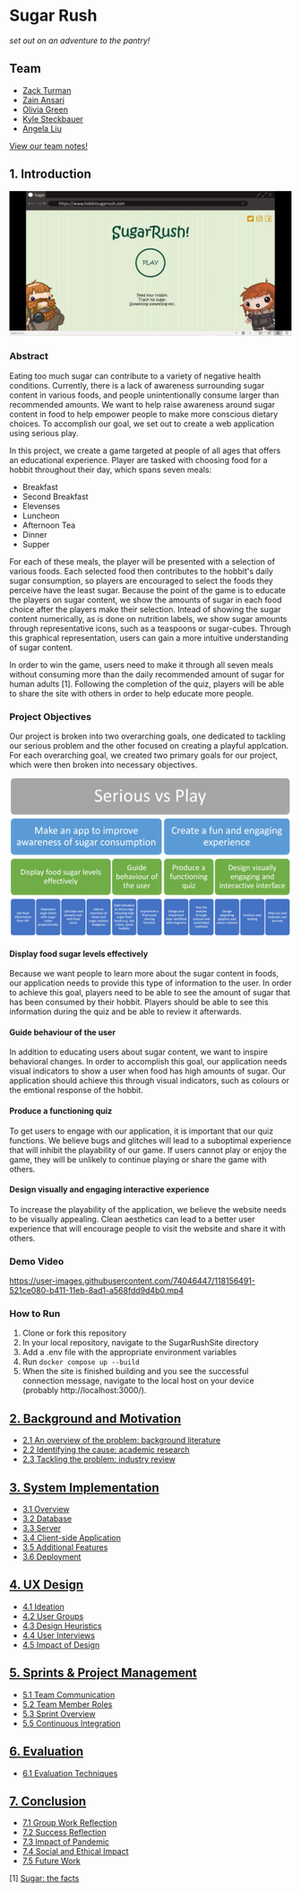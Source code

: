 # Sugar Rush

*set out on an adventure to the pantry!*

## Team

* [Zack Turman](https://github.com/zkturman)
* [Zain Ansari](https://github.com/zainansarii)
* [Olivia Green](https://github.com/livigreen)
* [Kyle Steckbauer](https://github.com/kesteckb)
* [Angela Liu](https://github.com/angelaliuyl)

 [View our team notes!](https://1drv.ms/u/s!ArK70JvM660kiJU316Riv8bJ639P4A)

## 1. Introduction

![image](./SugarRushSite/src/assets/homepage-prototype.JPG)

### Abstract
Eating too much sugar can contribute to a variety of negative health conditions. Currently, there is a lack of awareness surrounding sugar content in various foods, and people unintentionally consume larger than recommended amounts. We want to help raise awareness around sugar content in food to help empower people to make more conscious dietary choices. To accomplish our goal, we set out to create a web application using serious play.

In this project, we create a game targeted at people of all ages that offers an educational experience. Player are tasked with choosing food for a hobbit throughout their day, which spans seven meals:
  - Breakfast
  - Second Breakfast
  - Elevenses
  - Luncheon
  - Afternoon Tea
  - Dinner
  - Supper  

For each of these meals, the player will be presented with a selection of various foods. Each selected food then contributes to the hobbit's daily sugar consumption, so players are encouraged to select the foods they perceive have the least sugar. Because the point of the game is to educate the players on sugar content, we show the amounts of sugar in each food choice after the players make their selection. Intead of showing the sugar content numerically, as is done on nutrition labels, we show sugar amounts through representative icons, such as a teaspoons or sugar-cubes. Through this graphical representation, users can gain a more intuitive understanding of sugar content. 

In order to win the game, users need to make it through all seven meals without consuming more than the daily recommended amount of sugar for human adults [1]. Following the completion of the quiz, players will be able to share the site with others in order to help educate more people. 

### Project Objectives

Our project is broken into two overarching goals, one dedicated to tackling our serious problem and the other focused on creating a playful applcation. For each overarching goal, we created two primary goals for our project, which were then broken into necessary objectives. 

![Image](/projectObjectives.png)

#### Display food sugar levels effectively
Because we want people to learn more about the sugar content in foods, our application needs to provide this type of information to the user. In order to achieve this goal, players need to be able to see the amount of sugar that has been consumed by their hobbit. Players should be able to see this information during the quiz and be able to review it afterwards.

#### Guide behaviour of the user
In addition to educating users about sugar content, we want to inspire behavioral changes. In order to accomplish this goal, our application needs visual indicators to show a user when food has high amounts of sugar. Our application should achieve this through visual indicators, such as colours or the emtional response of the hobbit.

#### Produce a functioning quiz
To get users to engage with our application, it is important that our quiz functions. We believe bugs and glitches will lead to a suboptimal experience that will inhibit the playability of our game. If users cannot play or enjoy the game, they will be unlikely to continue playing or share the game with others.

#### Design visually and engaging interactive experience
To increase the playability of the application, we believe the website needs to be visually appealing. Clean aesthetics can lead to a better user experience that will encourage people to visit the website and share it with others.

### Demo Video

https://user-images.githubusercontent.com/74046447/118156491-521ce080-b411-11eb-8ad1-a568fdd9d4b0.mp4

### How to Run
  1. Clone or fork this repository
  2. In your local repository, navigate to the SugarRushSite directory
  3. Add a .env file with the appropriate environment variables
  4. Run `docker compose up --build`
  5. When the site is finished building and you see the successful connection message, navigate to the local host on your device (probably http://localhost:3000/).

## [2. Background and Motivation](BackgroundAndMotivation/README.md)
  - [2.1 An overview of the problem: background literature](/BackgroundAndMotivation/README.md#21-an-overview-of-the-problem-background-literature)
  - [2.2 Identifying the cause: academic research](/BackgroundAndMotivation/README.md#22-identifying-the-cause-academic-research)
  - [2.3 Tackling the problem: industry review](/BackgroundAndMotivation/README.md#23-tackling-the-problem-industry-review)

## [3. System Implementation](SystemImplementation/README.md)
  - [3.1 Overview](/SystemImplementation/README.md#31-overview)
  - [3.2 Database](/SystemImplementation/README.md#32-database)
  - [3.3 Server](/SystemImplementation/README.md#33-server)
  - [3.4 Client-side Application](/SystemImplementation/README.md#34-client-side-application)
  - [3.5 Additional Features](/SystemImplementation/README.md#35-additional-features)
  - [3.6 Deployment](/SystemImplementation/README.md#36-deployment)

## [4. UX Design](UXDesign/README.md)
  - [4.1 Ideation](/UXDesign/README.md#41-ideation)
  - [4.2 User Groups](/UXDesign/README.md#42-user-groups)
  - [4.3 Design Heuristics](/UXDesign/README.md#43-design-heuristics)
  - [4.4 User Interviews](/UXDesign/README.md#44-user-interviews)
  - [4.5 Impact of Design](/UXDesign/README.md#45-impact-of-design)

## [5. Sprints & Project Management](SprintsAndProjectManagement/README.md)
  - [5.1 Team Communication](/SprintsAndProjectManagement/README.md#51-team-communication)
  - [5.2 Team Member Roles](/SprintsAndProjectManagement/README.md#52-team-member-roles)
  - [5.3 Sprint Overview](/SprintsAndProjectManagement/README.md#53-sprint-overview)
  - [5.5 Continuous Integration](/SprintsAndProjectManagement/README.md#54-continuous-integration)

## [6. Evaluation](Evaluation/README.md)
  - [6.1 Evaluation Techniques](/Evaluation/README.md#61-evaluation-techniques)


## [7. Conclusion](Conclusion/README.md)
  - [7.1 Group Work Reflection](/Conclusion/README.md#71-group-work-reflection)
  - [7.2 Success Reflection](/Conclusion/README.md#72-success-reflection)
  - [7.3 Impact of Pandemic](/Conclusion/README.md#73-impact-of-pandemic)
  - [7.4 Social and Ethical Impact](/Conclusion/README.md#74-social-and-ethical-impact)
  - [7.5 Future Work](/Conclusion/README.md#75-future-work)

[1] [Sugar: the facts](https://www.nhs.uk/live-well/eat-well/how-does-sugar-in-our-diet-affect-our-health)
